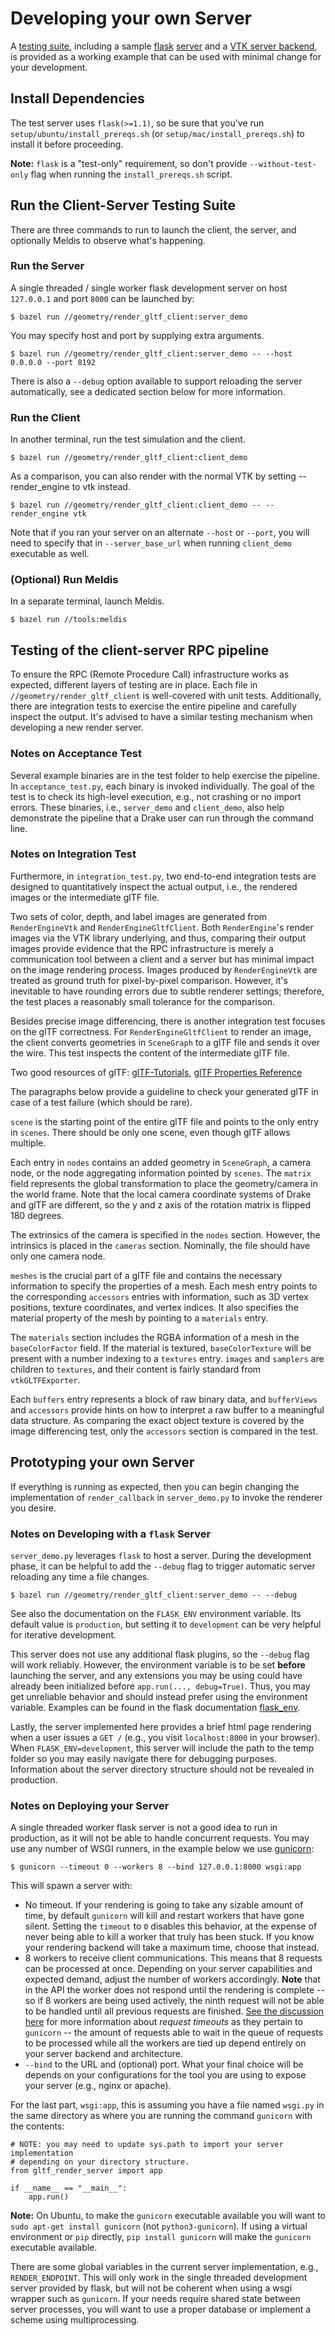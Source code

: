 # Developing your own Server
A [testing suite](../../render_gltf_client/test), including a sample
[flask](https://flask.palletsprojects.com/en/2.0.x/)
[server](../../render_gltf_client/test/server_demo.py) and a
[VTK server backend](../../render_gltf_client/test/server_vtk_backend.cc),
is provided as a working example that can be used with minimal change for your
development.

## Install Dependencies

The test server uses `flask(>=1.1)`, so be sure that you've run
`setup/ubuntu/install_prereqs.sh` (or `setup/mac/install_prereqs.sh`) to install
it before proceeding.

**Note:** `flask` is a "test-only" requirement, so don't provide
`--without-test-only` flag when running the `install_prereqs.sh` script.

## Run the Client-Server Testing Suite
There are three commands to run to launch the client, the server, and optionally
Meldis to observe what's happening.

### Run the Server
A single threaded / single worker flask development server on host `127.0.0.1`
and port `8000` can be launched by:

```
$ bazel run //geometry/render_gltf_client:server_demo
```

You may specify host and port by supplying extra arguments.

```
$ bazel run //geometry/render_gltf_client:server_demo -- --host 0.0.0.0 --port 8192
```

There is also a `--debug` option available to support reloading the server
automatically, see a dedicated section below for more information.

### Run the Client
In another terminal, run the test simulation and the client.

```
$ bazel run //geometry/render_gltf_client:client_demo
```
As a comparison, you can also render with the normal VTK by setting
--render_engine to vtk instead.

```
$ bazel run //geometry/render_gltf_client:client_demo -- --render_engine vtk
```

Note that if you ran your server on an alternate `--host` or `--port`, you will
need to specify that in `--server_base_url` when running `client_demo`
executable as well.

### (Optional) Run Meldis

In a separate terminal, launch Meldis.

```
$ bazel run //tools:meldis
```

## Testing of the client-server RPC pipeline
To ensure the RPC (Remote Procedure Call) infrastructure works as expected,
different layers of testing are in place.  Each file in
`//geometry/render_gltf_client` is well-covered with unit tests.  Additionally,
there are integration tests to exercise the entire pipeline and carefully
inspect the output.  It's advised to have a similar testing mechanism when
developing a new render server.

### Notes on Acceptance Test
Several example binaries are in the test folder to help exercise the pipeline.
In `acceptance_test.py`, each binary is invoked individually.  The goal of the
test is to check its high-level execution, e.g., not crashing or no import
errors.  These binaries, i.e., `server_demo` and `client_demo`, also help
demonstrate the pipeline that a Drake user can run through the command line.

### Notes on Integration Test
Furthermore, in `integration_test.py`, two end-to-end integration tests are
designed to quantitatively inspect the actual output, i.e., the rendered images
or the intermediate glTF file.

Two sets of color, depth, and label images are generated from `RenderEngineVtk`
and `RenderEngineGltfClient`.  Both `RenderEngine`'s render images via the VTK
library underlying, and thus, comparing their output images provide evidence
that the RPC infrastructure is merely a communication tool between a client and
a server but has minimal impact on the image rendering process.  Images
produced by `RenderEngineVtk` are treated as ground truth for pixel-by-pixel
comparison.  However, it's inevitable to have rounding errors due to subtle
renderer settings; therefore, the test places a reasonably small tolerance for
the comparison.

Besides precise image differencing, there is another integration test focuses on
the glTF correctness.  For `RenderEngineGltfClient` to render an image, the
client converts geometries in `SceneGraph` to a glTF file and sends it over the
wire.  This test inspects the content of the intermediate glTF file.

Two good resources of glTF:
[glTF-Tutorials](https://github.com/KhronosGroup/glTF-Tutorials/blob/master/gltfTutorial/README.md),
[glTF Properties Reference](https://registry.khronos.org/glTF/specs/2.0/glTF-2.0.html#properties-reference)

The paragraphs below provide a guideline to check your generated glTF in case of
a test failure (which should be rare).

`scene` is the starting point of the entire glTF file and points to the only
entry in `scenes`.  There should be only one scene, even though glTF allows
multiple.

Each entry in `nodes` contains an added geometry in `SceneGraph`, a camera node,
or the node aggregating information pointed by `scenes`.  The `matrix` field
represents the global transformation to place the geometry/camera in the world
frame.  Note that the local camera coordinate systems of Drake and glTF are
different, so the y and z axis of the rotation matrix is flipped 180 degrees.

The extrinsics of the camera is specified in the `nodes` section.  However, the
intrinsics is placed in the `cameras` section.  Nominally, the file should have
only one camera node.

`meshes` is the crucial part of a glTF file and contains the necessary
information to specify the properties of a mesh.  Each mesh entry points to
the corresponding `accessors` entries with information, such as 3D vertex
positions, texture coordinates, and vertex indices.  It also specifies the
material property of the mesh by pointing to a `materials` entry.

The `materials` section includes the RGBA information of a mesh in the
`baseColorFactor` field.  If the material is textured, `baseColorTexture` will
be present with a number indexing to a `textures` entry.  `images` and
`samplers` are children to `textures`, and their content is fairly standard from
`vtkGLTFExporter`.

Each `buffers` entry represents a block of raw binary data, and `bufferViews`
and `accessors` provide hints on how to interpret a raw buffer to a meaningful
data structure.  As comparing the exact object texture is covered by the image
differencing test, only the `accessors` section is compared in the test.

## Prototyping your own Server
If everything is running as expected, then you can begin changing the
implementation of `render_callback` in `server_demo.py` to invoke the renderer
you desire.

### Notes on Developing with a `flask` Server
`server_demo.py` leverages `flask` to host a server.  During the development
phase, it can be helpful to add the `--debug` flag to trigger automatic server
reloading any time a file changes.

```
$ bazel run //geometry/render_gltf_client:server_demo -- --debug
```

See also the documentation on the `FLASK_ENV` environment variable.  Its default
value is `production`, but setting it to `development` can be very helpful for
iterative development.

This server does not use any additional flask plugins, so the `--debug` flag
will work reliably.  However, the environment variable is to be set **before**
launching the server, and any extensions you may be using could have already
been initialized before `app.run(..., debug=True)`. Thus, you may get unreliable
behavior and should instead prefer using the environment variable.  Examples can
be found in the flask documentation
[flask_env](https://flask.palletsprojects.com/en/2.0.x/config/#environment-and-debug-features).

Lastly, the server implemented here provides a brief html page rendering when a
user issues a `GET /` (e.g., you visit `localhost:8000` in your browser).  When
`FLASK_ENV=development`, this server will include the path to the temp folder so
you may easily navigate there for debugging purposes.  Information about the
server directory structure should not be revealed in production.

### Notes on Deploying your Server

A single threaded worker flask server is not a good idea to run in production,
as it will not be able to handle concurrent requests.  You may use any number
of WSGI runners, in the example below we use [gunicorn](https://gunicorn.org/):

```
$ gunicorn --timeout 0 --workers 8 --bind 127.0.0.1:8000 wsgi:app
```

This will spawn a server with:

- No timeout.  If your rendering is going to take any sizable amount of time,
  by default `gunicorn` will kill and restart workers that have gone silent.
  Setting the `timeout` to `0` disables this behavior, at the expense of never
  being able to kill a worker that truly has been stuck.  If you know your
  rendering backend will take a maximum time, choose that instead.
- 8 workers to receive client communications.  This means that 8 requests can
  be processed at once.  Depending on your server capabilities and expected
  demand, adjust the number of workers accordingly.  **Note** that in the API
  the worker does not respond until the rendering is complete -- so if 8 workers
  are being used actively, the ninth request will not be able to be handled
  until all previous requests are finished.
  [See the discussion here](https://github.com/benoitc/gunicorn/issues/1492#issuecomment-294436705)
  for more information about _request timeouts_ as they pertain to `gunicorn` --
  the amount of requests able to wait in the queue of requests to be processed
  while all the workers are tied up depend entirely on your server backend and
  architecture.
- `--bind` to the URL and (optional) port.  What your final choice will be
  depends on your configurations for the tool you are using to expose your
  server (e.g., nginx or apache).

For the last part, `wsgi:app`, this is assuming you have a file named `wsgi.py`
in the same directory as where you are running the command `gunicorn` with the
contents:

```
# NOTE: you may need to update sys.path to import your server implementation
# depending on your directory structure.
from gltf_render_server import app

if __name__ == "__main__":
    app.run()
```

**Note:** On Ubuntu, to make the `gunicorn` executable available you will want
to `sudo apt-get install gunicorn` (not `python3-gunicorn`).  If using a virtual
environment or `pip` directly, `pip install gunicorn` will make the `gunicorn`
executable available.

There are some global variables in the current server implementation, e.g.,
`RENDER_ENDPOINT`.  This will only work in the single threaded development
server provided by flask, but will not be coherent when using a wsgi wrapper
such as `gunicorn`.  If your needs require shared state between server
processes, you will want to use a proper database or implement a scheme using
multiprocessing.
